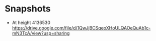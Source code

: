 # Snapshots

- At height 4136530 https://drive.google.com/file/d/1QwJjBCSqeoXHoULQAOeQuAb1c-mN3TcA/view?usp=sharing
